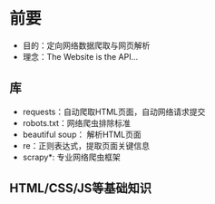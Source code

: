
# 前要
* 目的：定向网络数据爬取与网页解析
* 理念：The Website is the API...

## 库
* requests：自动爬取HTML页面，自动网络请求提交
* robots.txt：网络爬虫排除标准
* beautiful soup： 解析HTML页面
* re：正则表达式，提取页面关键信息
* scrapy*: 专业网络爬虫框架

## HTML/CSS/JS等基础知识


